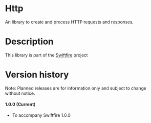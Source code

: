# Http
An library to create and process HTTP requests and responses.

# Description
This library is part of the [Swiftfire](http://swiftfire.nl) project

# Version history

Note: Planned releases are for information only and subject to change without notice.

#### 1.0.0 (Current)

- To accompany Swiftfire 1.0.0

